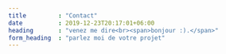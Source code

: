 ```yaml
---
title         : "Contact"
date          : 2019-12-23T20:17:01+06:00
heading       : "venez me dire<br><span>bonjour :).</span>"
form_heading  : "parlez moi de votre projet"
---
```


